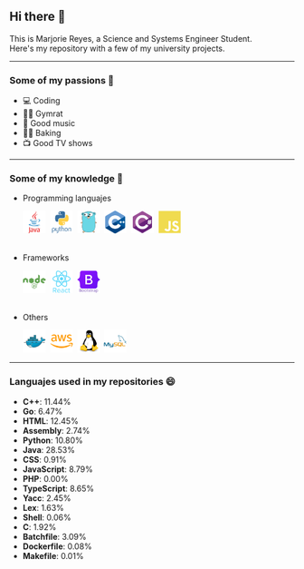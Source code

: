 ## Hi there 👋
This is Marjorie Reyes, a Science and Systems Engineer Student.  
Here's my repository with a few of my university projects.  

-----
  
### Some of my passions 🌟

 - 💻 Coding  
 - 🏋️‍♀️ Gymrat  
 - 🎵 Good music  
 - 🧑‍🍳 Baking  
 - 📺 Good TV shows  

-----
  
### Some of my knowledge 🌟
* Programming languajes
  <div>
  <img src="https://github.com/devicons/devicon/blob/master/icons/java/java-original-wordmark.svg" width="40" height="40"/>&nbsp;
  <img src="https://github.com/devicons/devicon/blob/master/icons/python/python-original-wordmark.svg" width="40" height="40"/>&nbsp;
  <img src="https://github.com/devicons/devicon/blob/master/icons/go/go-original.svg" width="40" height="40"/>&nbsp;
  <img src="https://github.com/devicons/devicon/blob/master/icons/cplusplus/cplusplus-original.svg" width="40" height="40"/>&nbsp;
  <img src="https://github.com/devicons/devicon/blob/master/icons/csharp/csharp-original.svg" width="40" height="40"/>&nbsp;
  <img src="https://github.com/devicons/devicon/blob/master/icons/javascript/javascript-plain.svg" width="40" height="40"/>&nbsp;
  <br> <br>
  </div>

* Frameworks
  <div>
    <img src="https://github.com/devicons/devicon/blob/master/icons/nodejs/nodejs-plain-wordmark.svg" width="40" height="40"/>&nbsp;
    <img src="https://github.com/devicons/devicon/blob/master/icons/react/react-original-wordmark.svg" width="40" height="40"/>&nbsp;
    <img src="https://github.com/devicons/devicon/blob/master/icons/bootstrap/bootstrap-original-wordmark.svg" width="40" height="40"/>&nbsp;
    <br> <br>
  </div>
* Others
  <div>
    <img src="https://github.com/devicons/devicon/blob/master/icons/docker/docker-original.svg" width="40" height="40"/>&nbsp;
    <img src="https://github.com/devicons/devicon/blob/master/icons/amazonwebservices/amazonwebservices-plain-wordmark.svg"width="40" height="40"/>&nbsp;
    <img src="https://github.com/devicons/devicon/blob/master/icons/linux/linux-original.svg" width="40" height="40"/>&nbsp;
    <img src="https://github.com/devicons/devicon/blob/master/icons/mysql/mysql-original-wordmark.svg" width="40" height="40"/>&nbsp;
  </div>
  
-----

### Languajes used in my repositories 😄


- **C++**: 11.44%
- **Go**: 6.47%
- **HTML**: 12.45%
- **Assembly**: 2.74%
- **Python**: 10.80%
- **Java**: 28.53%
- **CSS**: 0.91%
- **JavaScript**: 8.79%
- **PHP**: 0.00%
- **TypeScript**: 8.65%
- **Yacc**: 2.45%
- **Lex**: 1.63%
- **Shell**: 0.06%
- **C**: 1.92%
- **Batchfile**: 3.09%
- **Dockerfile**: 0.08%
- **Makefile**: 0.01%
